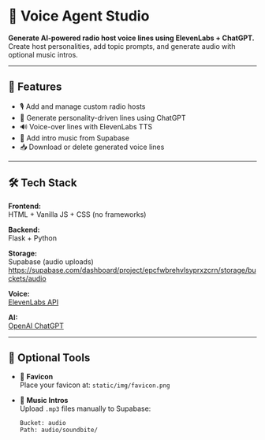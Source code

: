 # 🎤 Voice Agent Studio

**Generate AI-powered radio host voice lines using ElevenLabs + ChatGPT.**  
Create host personalities, add topic prompts, and generate audio with optional music intros.

---

## 🚀 Features

- 🎙️ Add and manage custom radio hosts
- 🧠 Generate personality-driven lines using ChatGPT
- 🔊 Voice-over lines with ElevenLabs TTS
- 🎵 Add intro music from Supabase
- 📥 Download or delete generated voice lines

---

## 🛠 Tech Stack

**Frontend:**  
HTML + Vanilla JS + CSS (no frameworks)

**Backend:**  
Flask + Python

**Storage:**  
Supabase (audio uploads) https://supabase.com/dashboard/project/epcfwbrehvlsyprxzcrn/storage/buckets/audio

**Voice:**  
[ElevenLabs API](https://www.elevenlabs.io/)

**AI:**  
[OpenAI ChatGPT](https://platform.openai.com/)

---

## 🧪 Optional Tools

- 🪪 **Favicon**  
  Place your favicon at: `static/img/favicon.png`
- 🎵 **Music Intros**  
  Upload `.mp3` files manually to Supabase:

  ```text
  Bucket: audio
  Path: audio/soundbite/
